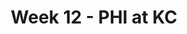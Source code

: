 ---
layout: game
title: Week 12 - PHI at KC
season: 2001
game_id: 2001_12_PHI_KC
away_team: PHI
home_team: KC
---